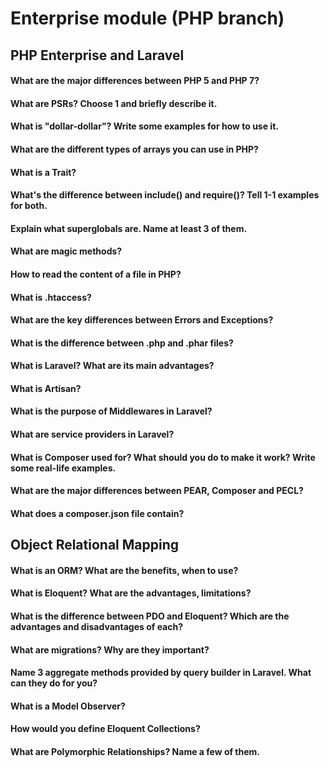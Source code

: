 # Enterprise module (PHP branch)

## PHP Enterprise and Laravel

#### What are the major differences between PHP 5 and PHP 7?
#### What are PSRs? Choose 1 and briefly describe it.
#### What is "dollar-dollar"? Write some examples for how to use it.
#### What are the different types of arrays you can use in PHP?
#### What is a Trait?
#### What's the difference between include() and require()? Tell 1-1 examples for both.
#### Explain what superglobals are. Name at least 3 of them.
#### What are magic methods?
#### How to read the content of a file in PHP?
#### What is .htaccess?
#### What are the key differences between Errors and Exceptions?
#### What is the difference between .php and .phar files?
#### What is Laravel? What are its main advantages?
#### What is Artisan?
#### What is the purpose of Middlewares in Laravel?
#### What are service providers in Laravel?
#### What is Composer used for? What should you do to make it work? Write some real-life examples.
#### What are the major differences between PEAR, Composer and PECL?
#### What does a composer.json file contain?

## Object Relational Mapping

#### What is an ORM? What are the benefits, when to use?
#### What is Eloquent? What are the advantages, limitations?
#### What is the difference between PDO and Eloquent? Which are the advantages and disadvantages of each?
#### What are migrations? Why are they important?
#### Name 3 aggregate methods provided by query builder in Laravel. What can they do for you?
#### What is a Model Observer?
#### How would you define Eloquent Collections?
#### What are Polymorphic Relationships? Name a few of them.
